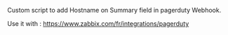 Custom script to add Hostname on Summary field in pagerduty Webhook.

Use it with : https://www.zabbix.com/fr/integrations/pagerduty
